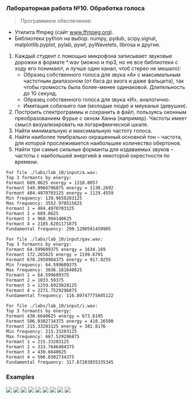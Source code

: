 ### Лабораторная работа №10. Обработка голоса
> Программное обеспечение:
- Утилита ffmpeg (сайт www.ffmpeg.org).
- Библиотеки python на выбор: numpy, pydub, scipy.signal, matplotlib.pyplot,
pylab, pywt, pyWavelets, librosa и другие.

1. Каждый студент c помощью микрофона записывает звуковые дорожки в формате
*.wav (можно и mp3, но не все библиотеки с ходу его понимают, и лучше один
канал, чтоб стерео не мешало):
    - Образец собственного голоса для звука «А» с максимальным частотным
диапазоном (от баса до визга и даже фальцета), так чтобы громкость была
более-менее одинаковой. Длительность до 10 секунд.
    - Образец собственного голоса для звука «И», аналогично.
    - Имитация собачьего лая (молодые люди) и мяуканья (девушки).
2. Построить спектрограммы и сохранить в файл, пользуясь оконным
преобразованием Фурье с окном Ханна (например). Частоты имеет смысл
визуализировать на логарифмической шкале.
3. Найти минимальную и максимальную частоту голоса.
4. Найти наиболее тембрально окрашенный основной тон – частота, для которой
прослеживается наибольшее количество обертонов.
5. Найти три самые сильные форманты для издаваемых звуков – частоты с
наибольшей энергией в некоторой окрестности по времени. 

```log
For file ./labs/lab_10/input/a.wav:
Top 3 formants by energy:
Formant 689.0625 energy = 1318.0057
Formant 549.0966796875 energy = 1130.2692
Formant 484.4970703125 energy = 1129.4559
Min frequency: 139.9658203125
Max frequency: 3552.978515625
Formant 1 = 484.4970703125
Formant 2 = 689.0625
Formant 3 = 968.994140625
Formant 4 = 2185.6201171875
Fundamental frequency: 299.1290591459905

For file ./labs/lab_10/input/gav.wav:
Top 3 formants by energy:
Formant 64.599609375 energy = 1634.169
Formant 172.265625 energy = 1199.6791
Formant 678.2958984375 energy = 917.0255
Min frequency: 64.599609375
Max frequency: 3036.181640625
Formant 1 = 64.599609375
Formant 2 = 1033.59375
Formant 3 = 1259.6923828125
Formant 4 = 2271.7529296875
Fundamental frequency: 116.89747775605122

For file ./labs/lab_10/input/i.wav:
Top 3 formants by energy:
Formant 430.6640625 energy = 673.6195
Formant 506.0302734375 energy = 418.26508
Formant 215.33203125 energy = 381.8176
Min frequency: 215.33203125
Max frequency: 667.529296875
Formant 1 = 215.33203125
Formant 2 = 333.7646484375
Formant 3 = 430.6640625
Formant 4 = 506.0302734375
Fundamental frequency: 317.67203855335345
```

### **Examples**

![](./output/a_hann_linear_50.png)
![](./output/a_hann_log_50.png)
![](./output/a_waveplot.png)
![](./output/gav_hann_linear_50.png)
![](./output/gav_hann_log_50.png)
![](./output/gav_waveplot.png)
![](./output/i_hann_linear_50.png)
![](./output/i_hann_log_50.png)
![](./output/i_waveplot.png)